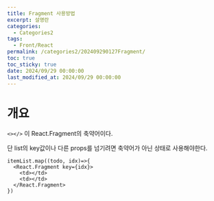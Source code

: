 ```yaml
---
title: Fragment 사용방법
excerpt: 설명란
categories:
  - Categories2
tags:
  - Front/React
permalink: /categories2/202409290127Fragment/
toc: true
toc_sticky: true
date: 2024/09/29 00:00:00
last_modified_at: 2024/09/29 00:00:00
---
```

# 개요
`<></>` 이 React.Fragment의 축약어이다.

단 list의 key값이나 다른 props를 넘기려면 축약어가 아닌 상태로 사용해야한다.
```tsx
itemList.map((todo, idx)=>{
  <React.Fragment key={idx}>
    <td></td>
    <td></td>
  </React.Fragment>
})

```